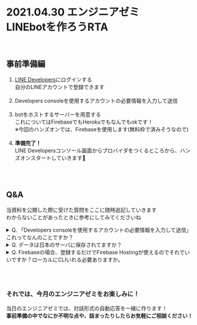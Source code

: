 # 2021.04.30 エンジニアゼミ<br>LINEbotを作ろうRTA

<br>

## 事前準備編

1. [LINE Developers](https://developers.line.biz/ja/)にログインする<br>
   自分のLINEアカウントで登録できます<br><br>
2. Developers consoleを使用するアカウントの必要情報を入力して送信<br><br>
3. botをホストするサーバーを用意する<br>
   これについてはFirebaseでもHerokuでもなんでもokです！<br>
   ※今回のハンズオンでは、Firebaseを使用します(無料枠で済みそうなので)<br><br>
4. **準備完了！**<br>
   LINE Developersコンソール画面からプロバイダをつくるところから、ハンズオンスタートしていきます🐰

<br><br>

## Q&A
当資料を公開した際に受けた質問をここに随時追記していきます<br>
わからないことがあったときに参考にしてみてくださいね<br>

<details>
<summary>Q. 「Developers consoleを使用するアカウントの必要情報を入力して送信」 これってなんのことですか？</summary>
   
<div>
   
<br>A. ログインすると、<br>LINE Developersのアカウントを作成する画面に遷移するので、入力欄埋めて登録してください！<br>

<br>

</div>
</details>

<details>
<summary>Q. データは日本のサーバに保存されてますか？</summary>
   
<div>
   
<br>A. 現状テキストは日本ということなので大丈夫そうです<br>画像をbotから送る際は、他国に一時保存されてても問題ない画像を選択するようにしてくださいね<br>

<br>

参考：https://www.watch.impress.co.jp/img/ipw/docs/1313/941/html/l03_o.jpg.html<br>

<br>

</div>
</details>

<details>
<summary>Q. Firebaseの場合、登録するだけでFirebase Hostingが使えるのでそれでいいですか？ローカルにCLIいれる必要ありますか。</summary>
   
<div>
   
<br>A. cli必要です！<br>あと、生成したurlでhookされる感じにするのでFirebase Hosting使用で問題ないです！<br>

<br>
</div>
</details>

<br><br>


### それでは、今月のエンジニアゼミをお楽しみに！

当日のエンジニアゼミでは、対話形式の自動応答を一緒に作ります！<br>
**事前準備の中でなにか不明な点や、詰まったりしたらお気軽にご相談ください！**

